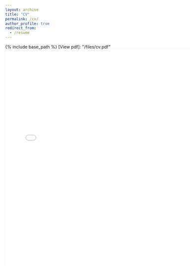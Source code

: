 ```yaml
---
layout: archive
title: "CV"
permalink: /cv/
author_profile: true
redirect_from:
  - /resume
---
```


{% include base_path %}
[View pdf]: "/files/cv.pdf"
<embed src="{{ site.baseurl }}/files/cv.pdf" width="600" height="700"
type='application/pdf'>
